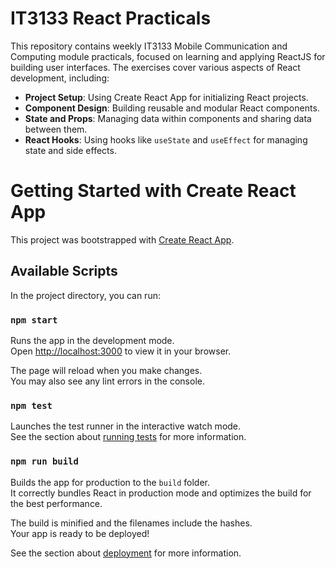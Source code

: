 
# IT3133 React Practicals

This repository contains weekly IT3133 Mobile Communication and Computing module practicals, focused on learning and applying ReactJS for building user interfaces. The exercises cover various aspects of React development, including:

- **Project Setup**: Using Create React App for initializing React projects.
- **Component Design**: Building reusable and modular React components.
- **State and Props**: Managing data within components and sharing data between them.
- **React Hooks**: Using hooks like `useState` and `useEffect` for managing state and side effects.


# Getting Started with Create React App

This project was bootstrapped with [Create React App](https://github.com/facebook/create-react-app).

## Available Scripts

In the project directory, you can run:

### `npm start`

Runs the app in the development mode.\
Open [http://localhost:3000](http://localhost:3000) to view it in your browser.

The page will reload when you make changes.\
You may also see any lint errors in the console.

### `npm test`

Launches the test runner in the interactive watch mode.\
See the section about [running tests](https://facebook.github.io/create-react-app/docs/running-tests) for more information.

### `npm run build`

Builds the app for production to the `build` folder.\
It correctly bundles React in production mode and optimizes the build for the best performance.

The build is minified and the filenames include the hashes.\
Your app is ready to be deployed!

See the section about [deployment](https://facebook.github.io/create-react-app/docs/deployment) for more information.
